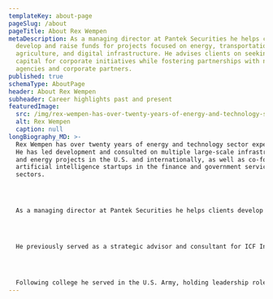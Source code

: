```yaml
---
templateKey: about-page
pageSlug: /about
pageTitle: About Rex Wempen
metaDescription: As a managing director at Pantek Securities he helps clients
  develop and raise funds for projects focused on energy, transportation,
  agriculture, and digital infrastructure. He advises clients on seeking growth
  capital for corporate initiatives while fostering partnerships with national
  agencies and corporate partners.
published: true
schemaType: AboutPage
header: About Rex Wempen
subheader: Career highlights past and present
featuredImage:
  src: /img/rex-wempen-has-over-twenty-years-of-energy-and-technology-sector-experience.jpg
  alt: Rex Wempen
  caption: null
longBiography_MD: >-
  Rex Wempen has over twenty years of energy and technology sector experience.
  He has led development and consulted on multiple large-scale infrastructure
  and energy projects in the U.S. and internationally, as well as co-founded
  artificial intelligence startups in the finance and government services
  sectors.




  As a managing director at Pantek Securities he helps clients develop and raise funds for projects focused on energy, transportation, agriculture, and digital infrastructure. He advises clients on seeking growth capital for corporate initiatives while fostering partnerships with national agencies and corporate partners.




  He previously served as a strategic advisor and consultant for ICF International, where he analyzed and developed digital infrastructure, energy technology, and cybersecurity policies and programs at the Departments of Energy and Homeland Security, managed partnerships with national labs, federally funded research development centers, academia, and the energy industry. As a contractor he previously led an AI research program at the National Security Agency and has consulted for the US government in Iraq, where he supported national reconstruction efforts. Mr. Wempen additionally led and consulted on the development of large scale energy and infrastructure projects in both the Middle East and Africa. He is currently an alternate board nominee for International Finance Corporation portfolio companies and has presented at the World Bank, where he is an annual participant the IMF and World Bank meetings. Earlier in his career he served as a Congressional Aide focusing on federal infrastructure projects.




  Following college he served in the U.S. Army, holding leadership roles in infantry, special forces and intelligence, including cyber operations. Mr. Wempen holds an MBA from the University of Southern California and a master’s degree in National Security Studies from Georgetown University. He has a Bachelors in Government from Cornell University and has also completed certifications in data analytics from Purdue University in 2022 and in quantitative finance from Fitch Learning.
---
```

